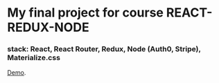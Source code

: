 # My final project for course REACT-REDUX-NODE
### stack: React, React Router, Redux, Node (Auth0, Stripe), Materialize.css
[Demo](https://dariadovydova.github.io/miyazaki/).

